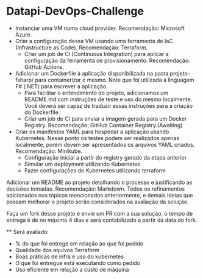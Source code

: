# Datapi-DevOps-Challenge

- Instanciar uma VM numa cloud provider. Recomendação: Microsoft Azure.
- Criar a configuração dessa VM usando uma ferramenta de IaC (Infrastructure as Code). Recomendação: Terraform.
  - Criar um job de CI (Continuous Integration) para aplicar a configuração da ferramenta de provisionamento. Recomendação: GitHub Actions.
- Adicionar um Dockerfile à aplicação disponibilizada na pasta projeto-fsharp/ para containerizar o mesmo. Note que foi utilizada a linguagem F# (.NET) para escrever a aplicação.
  - Para facilitar o entendimento do projeto, adicionamos um README.md com instruções de teste e uso do mesmo localmente. Você deverá ser capaz de traduzir essas instruções para a criação do Dockerfile.
  - Criar um job de CI para enviar a imagem gerada para um Docker Registry. Recomendação: GitHub Container Registry.(Awaiting)
- Criar os manifestos YAML para hospedar a aplicação usando Kubernetes. Nesse ponto os testes podem ser realizados apenas localmente, porém devem ser apresentados os arquivos YAML criados. Recomendação: Minikube.
  - Configuração inicial a partir do registry gerado da etapa anterior
  - Simular um deployment utilizando Kubernetes
  - Fazer configurações do Kubernetes utilizando terraform

Adicionar um README ao projeto detalhando o processo e justificando as decisões tomadas. Recomendação: Markdown.
Todos os refinamentos adicionados nos tópicos mencionados anteriormente, e demais ideias que possam melhorar o projeto serão considerados na avaliação da solução.

Faça um fork desse projeto e envie um PR com a sua solução, o tempo de entrega é de no máximo 4 dias e será contabilizado a partir da data do fork.

** Será avaliado:
   - % do que foi entrege em relação ao que foi pedido
   - Qualidade dos aquivos Terraform
   - Boas práticas de infra e uso do kubernetes
   - O que foi entregue está executando como pedido
   - Uso eficiente em relação a custo de máquina
